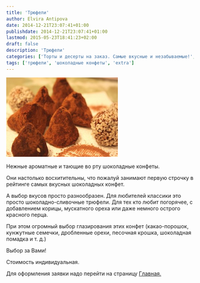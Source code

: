 ```yaml
---
title: 'Трюфели'
author: Elvira Antipova
date: 2014-12-21T23:07:41+01:00
publishdate: 2014-12-21T23:07:41+01:00
lastmod: 2015-05-23T18:41:23+02:00
draft: false
description: 'Трюфели'
categories: ['Торты и десерты на заказ. Самые вкусные и незабываемые!', 'Limited edition posts']
tags: ['трюфели', 'шоколадные конфеты', 'extra']
---
```



[![IMG_6802 1](IMG_6802-1-300x213.jpg)](IMG_6802-1.jpg)
 
Нежные ароматные и тающие во рту шоколадные конфеты.
 
Они настолько восхитительны, что пожалуй занимают первую строчку в рейтинге самых вкусных шоколадных конфет.
 
А выбор вкусов просто разнообразен. Для любителей классики это просто шоколадно-сливочные трюфели. Для тех кто любит погорячее, с добавлением корицы, мускатного ореха или даже немного острого красного перца.
 
При этом огромный выбор глазирования этих конфет (какао-порошок, кунжутные семечки, дробленные орехи, песочная крошка, шоколадная помадка и т. д.)
 
Выбор за Вами!
 
Стоимость индивидуальная.
 
Для оформления заявки надо перейти на страницу [Главная.](../-s)

